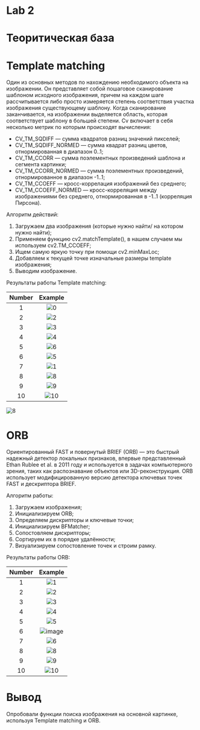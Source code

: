 # Lab 2
# Теоритическая база
# Template matching
Один из основных методов по нахождению необходимого объекта на изображении. Он представляет собой пошаговое сканирование шаблоном исходного изображения, причем на каждом шаге рассчитывается либо просто измеряется степень соответствия участка изображения существующему шаблону. Когда сканирование заканчивается, на изображении выделяется область, которая соответствует шаблону в большей степени.
Cv включает в себя несколько метрик по которым происходят вычисления:
 * CV_TM_SQDIFF — сумма квадратов разниц значений пикселей;
 * CV_TM_SQDIFF_NORMED — сумма квадрат разниц цветов, отнормированная в диапазон 0..1;
 * CV_TM_CCORR — сумма поэлементных произведений шаблона и сегмента картинки;
 * CV_TM_CCORR_NORMED — сумма поэлементных произведений, отнормированное в диапазон -1..1;
 * CV_TM_CCOEFF — кросс-коррелация изображений без среднего;
 * CV_TM_CCOEFF_NORMED — кросс-корреляция между изображениями без среднего, отнормированная в -1..1 (корреляция Пирсона).

 Алгоритм действий: 
 1. Загружаем два изображения (которые нужно найти/ на котором нужно найти);
 2. Применяем функцию cv2.matchTemplate(), в нашем случаем мы используем  cv2.TM_CCOEFF;
 3. Ищем самую яркую точку при помощи cv2.minMaxLoc;
 4. Добавляем к текущей точке изначальные размеры template изображения;
 5. Выводим изображение.
 
 
 
 Результаты работы Template matching:
 
 |  Number | Example |   
|:-:|:-:|
|  1 | ![0](https://user-images.githubusercontent.com/82668230/206853680-d5d2805c-0644-4753-8e1f-b2e872ae459a.jpg)|
|  2 | ![2](https://user-images.githubusercontent.com/82668230/206853691-9f05e4ef-d954-4554-9fd7-6a30e7902cc2.jpg)|
|  3 | ![3](https://user-images.githubusercontent.com/82668230/206853700-9019c266-647c-4622-a83b-f4139183fef9.jpg)|
|  4 | ![4](https://user-images.githubusercontent.com/82668230/206853707-6905c92b-8363-46f4-bb0d-729f84dfb196.jpg)|
|  5 | ![6](https://user-images.githubusercontent.com/82668230/206853716-ae26662c-2b93-4345-bfb1-f8c31665e402.jpg)|
|  6 | ![5](https://user-images.githubusercontent.com/82668230/206853725-37ba9b61-bf5d-4b32-8ceb-858ee200e0b4.jpg)|
|  7 | ![1](https://user-images.githubusercontent.com/82668230/206853744-ff37ef65-1080-43cc-81b6-67ffe2eb80fb.jpg)|
|  8 | ![8](https://user-images.githubusercontent.com/82668230/206853769-9c698120-d6a6-4403-8e5b-64bfd948c876.jpg)|
|  9 | ![9](https://user-images.githubusercontent.com/82668230/206853780-ad16590c-24df-494a-9804-371ae3b0ecba.jpg)|
|  10 | ![10](https://user-images.githubusercontent.com/82668230/206853794-aabc3c20-049b-43c6-9d47-8c16dd13a152.jpg)|
 

 
 
![8](https://user-images.githubusercontent.com/82668230/205068167-2eaca630-3276-44bf-89b8-164106d5c59f.jpg)


# ORB
Ориентированный FAST и повернутый BRIEF (ORB) — это быстрый надежный  детектор локальных признаков, впервые представленный Ethan Rublee et al. в 2011 году и используется в задачах компьютерного зрения, таких как распознавание объектов или 3D-реконструкция. ORB использует модифицированную версию детектора ключевых точек FAST и дескриптора BRIEF.

Алгоритм работы:
1. Загружаем изображения;
2. Инициализируем ORB;
3. Определяем дискрипторы и ключевые точки;
4. Инициализируем BFMatcher;
5. Сопостовляем дискрипторы;
6. Сортируем их в порядке удалённости;
7. Визуализируем сопостовление точек и строим рамку.

 Результаты работы ORB: 
 
|  Number | Example |   
|:-:|:-:|
|  1 |  ![1](https://user-images.githubusercontent.com/82668230/206852819-f83f7a4e-e7cd-40a1-8a34-589ed427133a.jpg)|
|  2 |  ![2](https://user-images.githubusercontent.com/82668230/206852849-20606dff-854e-42f1-92ae-83f591030649.jpg)|
|  3 |  ![3](https://user-images.githubusercontent.com/82668230/206852857-ba0d9bc9-90f2-4941-ba5a-a73a246c58b0.jpg)|
|  4 |  ![4](https://user-images.githubusercontent.com/82668230/206852864-bc44cd2a-9709-4f7d-b950-46dd96bbfd09.jpg)|
|  5 |  ![5](https://user-images.githubusercontent.com/82668230/206852867-5e4e9ca6-bd6e-4366-8f23-b593b9f43afc.jpg)|
|  6 |  ![image](https://user-images.githubusercontent.com/82668230/206448905-5675403e-97c4-43e9-a4af-b67b8556f610.png)|
|  7 |   ![6](https://user-images.githubusercontent.com/82668230/206852933-96b3a82b-42a8-4339-8c25-edd01b0b3b7c.jpg)|
|  8 |   ![8](https://user-images.githubusercontent.com/82668230/206852924-8c4a0842-5730-4169-8738-503793acba1f.jpg)|
|  9 |  ![9](https://user-images.githubusercontent.com/82668230/206852914-5f35d6a7-f1c2-4f6c-890f-d3078683d391.jpg)|
|  10 |  ![10](https://user-images.githubusercontent.com/82668230/206852908-d56fb742-1914-4477-b0a6-6536f54a482f.jpg)|
 
 
 

 
 
 # Вывод
 Опробовали функции поиска изображения на основной картинке, используя Template matching и ORB.
